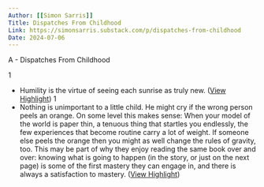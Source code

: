 ```yaml
---
Author: [[Simon Sarris]]
Title: Dispatches From Childhood
Link: https://simonsarris.substack.com/p/dispatches-from-childhood
Date: 2024-07-06
---
```

A - Dispatches From Childhood

1
- Humility is the virtue of seeing each sunrise as truly new. ([View Highlight](https://read.readwise.io/read/01gt328c2qpqyxr8v62pt9mwrj))
1
- Nothing is unimportant to a little child. He might cry if the wrong person peels an orange. On some level this makes sense: When your model of the world is paper thin, a tenuous thing that startles you endlessly, the few experiences that become routine carry a lot of weight. If someone else peels the orange then you might as well change the rules of gravity, too. This may be part of why they enjoy reading the same book over and over: knowing what is going to happen (in the story, or just on the next page) is some of the first mastery they can engage in, and there is always a satisfaction to mastery. ([View Highlight](https://read.readwise.io/read/01gt329xe4wep66j0n3n8b8r3y))
